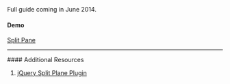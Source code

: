 <div class="alert alert-warning">
  Full guide coming in June 2014.
</div>

#### <i class="fa fa-magic text-danger"></i> Demo
<a class="jsbin-embed" href="http://jsbin.com/gedak/1/embed?output">Split Pane</a>
<script src="http://static.jsbin.com/js/embed.js"></script>

<hr>
#### <i class="fa fa-lightbulb-o text-danger"></i> Additional Resources

1. [jQuery Split Plane Plugin](https://github.com/shagstrom/split-pane)
